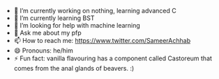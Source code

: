 - 🔭 I’m currently working on nothing, learning advanced C
- 🌱 I’m currently learning BST
- 🤔 I’m looking for help with machine learning
- 💬 Ask me about my pfp
- 📫 How to reach me: https://www.twitter.com/SameerAchhab
- 😄 Pronouns: he/him
- ⚡ Fun fact: vanilla flavouring has a component called Castoreum that comes from the anal glands of beavers. :)
